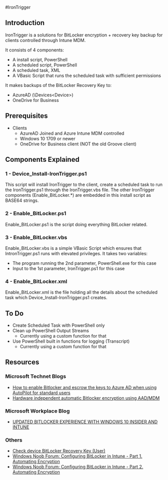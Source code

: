 #IronTrigger

## Introduction
IronTrigger is a solutions for BitLocker encryption + recovery key backup for clients controlled through Intune MDM.

It consists of 4 components:
* A install script, PowerShell
* A scheduled script, PowerShell
* A scheduled task, XML
* A VBasic Script that runs the scheduled task with sufficient permissions

It makes backups of the BitLocker Recovery Key to:
* AzureAD (<UserName>\Devices\<Device>)
* OneDrive for Business
  
  
## Prerequisites
* Clients
  * AzureAD Joined and Azure Intune MDM controlled
  * Windows 10 1709 or newer
  * OneDrive for Business client (NOT the old Groove client)
  
  
## Components Explained
### 1 - Device_Install-IronTrigger.ps1
This script will install IronTrigger to the client, create a scheduled task to run the IronTrigger.ps1 through the IronTrigger.vbs file.
The other IronTrigger components (Enable_BitLocker.*) are embedded in this install script as BASE64 strings.

### 2 - Enable_BitLocker.ps1
Enable_BitLocker.ps1 is the script doing everything BitLocker related.

### 3 - Enable_BitLocker.vbs
Enable_BitLocker.vbs is a simple VBasic Script which ensures that IntronTrigger.ps1 runs with elevated privileges.
It takes two variables:
* The program running the 2nd parameter, PowerShell.exe for this case
* Input to the 1st parameter, IronTrigger.ps1 for this case

### 4 - Enable_BitLocker.xml
Enable_BitLocker.xml is the file holding all the details about the scheduled task which Device_Install-IronTrigger.ps1 creates.



## To Do
* Create Scheduled Task with PowerShell only
* Clean up PowerShell Output Streams
  * Currently using a custom function for that
* Use PowerShell built in functions for logging (Transcript)
  * Currently using a custom function for that


## Resources
### Microsoft Technet Blogs
* [How to enable Bitlocker and escrow the keys to Azure AD when using AutoPilot for standard users](https://blogs.technet.microsoft.com/showmewindows/2018/01/18/how-to-enable-bitlocker-and-escrow-the-keys-to-azure-ad-when-using-autopilot-for-standard-users/)
* [Hardware independent automatic Bitlocker encryption using AAD/MDM](https://blogs.technet.microsoft.com/home_is_where_i_lay_my_head/2017/06/07/hardware-independent-automatic-bitlocker-encryption-using-aadmdm/)
### Microsoft Workplace Blog
* [UPDATED BITLOCKER EXPERIENCE WITH WINDOWS 10 INSIDER AND INTUNE](https://www.vroege.biz/?p=3998)
### Others
* [Check device BitLocker Recovery Key (User)](https://account.activedirectory.windowsazure.com/n/#/devices)
* [Windows Noob Forum: Configuring BitLocker in Intune - Part 1. Automating Encryption](https://www.windows-noob.com/forums/topic/15514-configuring-bitlocker-in-intune-part-1-configuring-bitlocker/)
* [Windows Noob Forum: Configuring BitLocker in Intune - Part 2. Automating Encryption](https://www.windows-noob.com/forums/topic/15696-configuring-bitlocker-in-intune-part-2-automating-encryption/)
